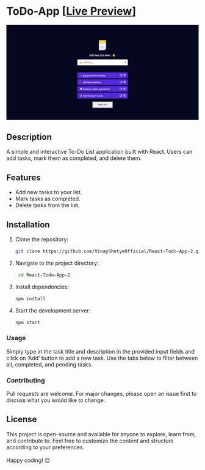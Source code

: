 # ToDo-App [[Live Preview](https://todo-app-live2.netlify.app/)]

![image](image.png)

## Description

A simple and interactive To-Do List application built with React. Users can add tasks, mark them as completed, and delete them.

## Features

- Add new tasks to your list.
- Mark tasks as completed.
- Delete tasks from the list.

## Installation

1. Clone the repository:

   ```bash
   git clone https://github.com/VinayShetyeOfficial/React-Todo-App-2.git
   ```

2. Navigate to the project directory:
   ```bash
    cd React-Todo-App-2
   ```
3. Install dependencies:

   ```bash
   npm install
   ```

4. Start the development server:
   ```bash
   npm start
   ```

### Usage

Simply type in the task title and description in the provided input fields and click on ‘Add’ button to add a new task.
Use the tabs below to filter between all, completed, and pending tasks.

### Contributing

Pull requests are welcome. For major changes, please open an issue first to discuss what you would like to change.

## License

This project is open-source and available for anyone to explore, learn from, and contribute to.
Feel free to customize the content and structure according to your preferences. <br><br> Happy coding! 😊
